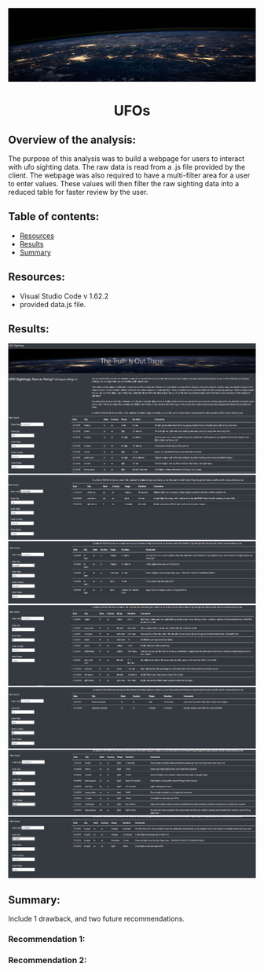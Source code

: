 <div class="container" align="center">
  <div style="background-image">
    <img src="https://github.com/nseddon/UFOs/blob/main/static/images/nasa.jpg" alt="UFOs" width="1000" height="150">
    <h1 align="center">UFOs</h1>
  </div>
</div>

  

  
  
## Overview of the analysis:

The purpose of this analysis was to build a webpage for users to interact with ufo sighting data.  The raw data is read from a .js file provided by the client.  The webpage was also required to have a multi-filter area for a user to enter values.  These values will then filter the raw sighting data into a reduced table for faster review by the user.

## Table of contents:
* [Resources](#resources)
* [Results](#results)
* [Summary](#summary)

## Resources:
- Visual Studio Code v 1.62.2
- provided data.js file.

## Results:
![Initial Page Load.png](https://github.com/nseddon/UFOs/blob/main/static/images/Initial%20Page%20Load.PNG)
![Date Only Filter.png](https://github.com/nseddon/UFOs/blob/main/static/images/Date%20Only%20Filter.PNG)
![City Only Filter.png](https://github.com/nseddon/UFOs/blob/main/static/images/City%20Only%20Filter.PNG)
![State Only Filter.png](https://github.com/nseddon/UFOs/blob/main/static/images/State%20Only%20Filter.PNG)
![Country Only Filter.png](https://github.com/nseddon/UFOs/blob/main/static/images/Country%20Only%20Filter.PNG)
![Shape Only Filter.png](https://github.com/nseddon/UFOs/blob/main/static/images/Shape%20Only%20Filter.PNG)
![Multiple Filters.png](https://github.com/nseddon/UFOs/blob/main/static/images/Multiple%20Filters.PNG)

## Summary:

Include 1 drawback, and two future recommendations.

### Recommendation 1:

### Recommendation 2:

